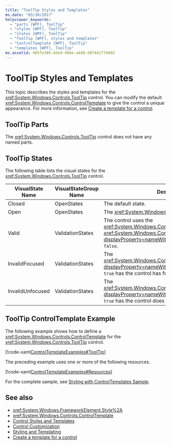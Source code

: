 ```yaml
---
title: "ToolTip Styles and Templates"
ms.date: "03/30/2017"
helpviewer_keywords: 
  - "parts [WPF], ToolTip"
  - "styles [WPF], ToolTip"
  - "states [WPF], ToolTip"
  - "ToolTip [WPF], styles and templates"
  - "ControlTemplate [WPF], ToolTip"
  - "templates [WPF], ToolTip"
ms.assetid: 405fe385-4de9-49ee-a448-d8f4d1f740dd
---
```

# ToolTip Styles and Templates
This topic describes the styles and templates for the <xref:System.Windows.Controls.ToolTip> control. You can modify the default <xref:System.Windows.Controls.ControlTemplate> to give the control a unique appearance. For more information, see [Create a template for a control](../../../desktop-wpf/themes/how-to-create-apply-template.md).  
  
## ToolTip Parts  
 The <xref:System.Windows.Controls.ToolTip> control does not have any named parts.  
  
## ToolTip States  
 The following table lists the visual states for the <xref:System.Windows.Controls.ToolTip> control.  
  
|VisualState Name|VisualStateGroup Name|Description|  
|-|-|-|  
|Closed|OpenStates|The default state.|  
|Open|OpenStates|The <xref:System.Windows.Controls.ToolTip> is visible.|  
|Valid|ValidationStates|The control uses the <xref:System.Windows.Controls.Validation> class and the <xref:System.Windows.Controls.Validation.HasError%2A?displayProperty=nameWithType> attached property is `false`.|  
|InvalidFocused|ValidationStates|The <xref:System.Windows.Controls.Validation.HasError%2A?displayProperty=nameWithType> attached property is `true` has the control has focus.|  
|InvalidUnfocused|ValidationStates|The <xref:System.Windows.Controls.Validation.HasError%2A?displayProperty=nameWithType> attached property is `true` has the control does not have focus.|  
  
## ToolTip ControlTemplate Example  
 The following example shows how to define a <xref:System.Windows.Controls.ControlTemplate> for the <xref:System.Windows.Controls.ToolTip> control.  
  
 [!code-xaml[ControlTemplateExamples#ToolTip](~/samples/snippets/csharp/VS_Snippets_Wpf/ControlTemplateExamples/CS/resources/tooltip.xaml#tooltip)]  
  
 The preceding example uses one or more of the following resources.  
  
 [!code-xaml[ControlTemplateExamples#Resources](~/samples/snippets/csharp/VS_Snippets_Wpf/ControlTemplateExamples/CS/resources/shared.xaml#resources)]  
  
 For the complete sample, see [Styling with ControlTemplates Sample](https://github.com/Microsoft/WPF-Samples/tree/master/Styles%20&%20Templates/IntroToStylingAndTemplating).  
  
## See also

- <xref:System.Windows.FrameworkElement.Style%2A>
- <xref:System.Windows.Controls.ControlTemplate>
- [Control Styles and Templates](control-styles-and-templates.md)
- [Control Customization](control-customization.md)
- [Styling and Templating](../../../desktop-wpf/fundamentals/styles-templates-overview.md)
- [Create a template for a control](../../../desktop-wpf/themes/how-to-create-apply-template.md)

